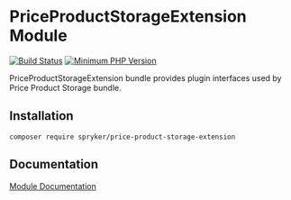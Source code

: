 # PriceProductStorageExtension Module
[![Build Status](https://travis-ci.org/spryker/price-product-storage-extension.svg)](https://travis-ci.org/spryker/price-product-storage-extension)
[![Minimum PHP Version](https://img.shields.io/badge/php-%3E%3D%207.2-8892BF.svg)](https://php.net/)

PriceProductStorageExtension bundle provides plugin interfaces used by Price Product Storage bundle.

## Installation

```
composer require spryker/price-product-storage-extension
```

## Documentation

[Module Documentation](https://academy.spryker.com/developing_with_spryker/module_guide/checkout_process/price-product-storage-extension.html)
